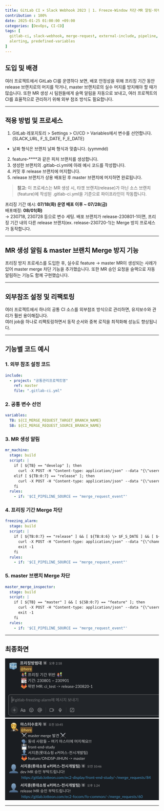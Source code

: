 ```yaml
---
title: GitLab CI × Slack Webhook 2023 | 1. Freeze-Window 차단·MR 알림·외부 Include 자동화
contribution : 100%
date: 2025-01-25 01:00:00 +09:00
categories: [DevOps, CI-CD]
tags: [
  gitlab-ci, slack-webhook, merge-request, external-include, pipeline, bash,
  alerting, predefined-variables
]
---
```




## 도입 및 배경

여러 프로젝트에서 GitLab CI를 운영하다 보면, 배포 안정성을 위해 프리징 기간 동안 release 브랜치로의 머지를 막거나, master 브랜치로의 실수 머지를 방지해야 할 때가 많습니다. 또한 MR 생성 시 팀원들에게 슬랙 알림을 자동으로 보내고, 여러 프로젝트의 CI를 효율적으로 관리하기 위해 외부 참조 방식도 필요합니다.

---

## 적용 방법 및 프로세스

1. GitLab 레포지토리 > Settings > CI/CD > Variables에서 변수를 선언합니다. (SLACK_URL, F_S_DATE, F_E_DATE)
  - 날짜 형식은 브랜치 날짜 형식과 맞춥니다. (yymmdd)
2. feature-****과 같은 피처 브랜치를 생성합니다.
3. 생성한 브랜치의 .gitlab-ci.yml에 아래 예시 코드를 작성합니다.
4. 커밋 후 release 브랜치에 머지합니다.
5. release 브랜치가 상용 배포된 후 master 브랜치에 머지하면 완료됩니다.

> **참고:** 이 프로세스는 MR 생성 시, 타겟 브랜치(release)가 아닌 소스 브랜치(feature)에 작성된 .gitlab-ci.yml을 기준으로 파이프라인이 작동합니다.

프리징 기간 예시: **07/18(화) 운영 배포 이후 ~ 07/28(금)**  
배포예정: **08/01(화)**  
→ 230718, 230728 등으로 변수 세팅. 배포 브랜치가 release-230801-1이면, 프리징 기간 내의 다른 release 브랜치(ex. release-230720-1)는 Merge 방지 프로세스가 동작합니다.

---

## MR 생성 알림 & master 브랜치 Merge 방지 기능

프리징 방지 프로세스를 도입한 후, 실수로 feature → master MR이 생성되는 사례가 있어 master merge 차단 기능을 추가했습니다. 또한 MR 승인 요청을 슬랙으로 자동 알림하는 기능도 함께 구현했습니다.

---

## 외부참조 설정 및 리팩토링

여러 프로젝트에서 하나의 공통 CI 소스를 외부참조 방식으로 관리하면, 유지보수와 관리가 훨씬 용이해집니다.  
여러 job을 하나로 리팩토링하면서 동작 순서와 중복 로직을 최적화해 성능도 향상됩니다.

---


## 기능별 코드 예시

### 1. 외부 참조 설정 코드
```yaml
include:
  - project: "공통관리프로젝트명"
    ref: master
    file: ".gitlab-ci.yml"
```

### 2. 공통 변수 선언
```yaml
variables:
  TB: ${CI_MERGE_REQUEST_TARGET_BRANCH_NAME}
  SB: ${CI_MERGE_REQUEST_SOURCE_BRANCH_NAME}
```

### 3. MR 생성 알림
```yaml
mr_machine:
  stage: build
  script: |
    if [ ${TB} == "develop" ]; then
      curl -X POST -H "Content-type: application/json" --data "{\"username\": \"${GITLAB_USER_NAME}\", \"text\":\"dev MR 승인 부탁드립니다! ${CI_MERGE_REQUEST_PROJECT_URL}/-/merge_requests/${CI_MERGE_REQUEST_IID}\", \"icon_emoji\": \":bust_in_silhouette:\"}" $SLACK_URL
    elif [ ${TB:0:7} == "release" ]; then
      curl -X POST -H "Content-type: application/json" --data "{\"username\": \"${GITLAB_USER_NAME}\", \"text\":\"release MR 승인 부탁드립니다! ${CI_MERGE_REQUEST_PROJECT_URL}/-/merge_requests/${CI_MERGE_REQUEST_IID}\", \"icon_emoji\": \":bust_in_silhouette:\"}" $SLACK_URL
    fi
  rules:
    - if: '$CI_PIPELINE_SOURCE == "merge_request_event"'
```

### 4. 프리징 기간 Merge 차단
```yaml
freezing_alarm:
  stage: build
  script: |
    if [ ${TB:0:7} == "release" ] && [ ${TB:8:6} \> $F_S_DATE ] && [ ${TB:8:6} \< $F_E_DATE ]; then
      curl -X POST -H "Content-type: application/json" --data "{\"channel\": \"#channel\", \"username\": \"프리징방범대\", \"text\":\"<!here> 프리징 기간 위반! ${SB} -> ${TB}\", \"icon_emoji\": \":ice_cube:\"}" $SLACK_URL
      exit -1
    fi
  rules:
    - if: '$CI_PIPELINE_SOURCE == "merge_request_event"'
```

### 5. master 브랜치 Merge 차단
```yaml
master_merge_inspector:
  stage: build
  script: |
    if [ ${TB} == "master" ] && [ ${SB:0:7} == "feature" ]; then
      curl -X POST -H "Content-type: application/json" --data "{\"username\": \"마스터수호자\", \"text\":\"<!here> master merge 발견! ${SB} -> ${TB}\", \"icon_emoji\": \":judge:\"}" $SLACK_URL
      exit -1
    fi
  rules:
    - if: '$CI_PIPELINE_SOURCE == "merge_request_event"'
```

---

## 최종화면

![image.png](/assets/img/2025-01-25/2025-01-25-GITLAB_CI_2_1.png)
![image.png](/assets/img/2025-01-25/2025-01-25-GITLAB_CI_2_2.png)


---